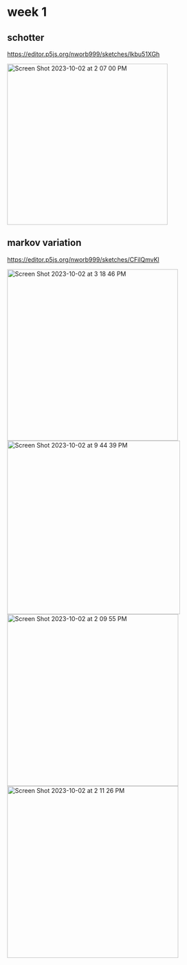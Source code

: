 # week 1

## schotter

https://editor.p5js.org/nworb999/sketches/lkbu51XGh

<img width="373" alt="Screen Shot 2023-10-02 at 2 07 00 PM" src="https://github.com/nworb999/ucsb-mat/assets/20407156/d408d033-9101-488e-a88d-b47eadc66f7a">

## markov variation

https://editor.p5js.org/nworb999/sketches/CFilQmvKl

<img width="397" alt="Screen Shot 2023-10-02 at 3 18 46 PM" src="https://github.com/nworb999/ucsb-mat/assets/20407156/70ac2a8f-3b29-4d5e-a9f7-626a1945298a">

<img width="402" alt="Screen Shot 2023-10-02 at 9 44 39 PM" src="https://github.com/nworb999/ucsb-mat/assets/20407156/b3150dc6-3408-41a0-8363-f0b03f4e293c">

<img width="398" alt="Screen Shot 2023-10-02 at 2 09 55 PM" src="https://github.com/nworb999/ucsb-mat/assets/20407156/6c103238-b9a6-4ed0-a4e2-723f64d4512a">

<img width="398" alt="Screen Shot 2023-10-02 at 2 11 26 PM" src="https://github.com/nworb999/ucsb-mat/assets/20407156/a981fe48-23c7-45e8-8254-2568e9c8580f">
